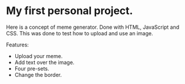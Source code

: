 # My first personal project.  
  
Here is a concept of meme generator. Done with HTML, JavaScript and CSS. This was done to test how to upload and use an image.  
  
Features:  
- Upload your meme.  
- Add text over the image.  
- Four pre-sets.  
- Change the border.  
